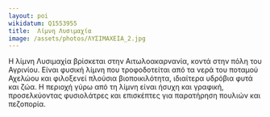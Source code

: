 ```yaml
---
layout: poi
wikidatum: Q1553955
title:  Λίμνη Λυσιμαχία
image: /assets/photos/ΛΥΣΙΜΑΧΕΙΑ_2.jpg
---
```


Η λίμνη Λυσιμαχία βρίσκεται στην Αιτωλοακαρνανία, κοντά στην πόλη του Αγρινίου. Είναι φυσική λίμνη που τροφοδοτείται από τα νερά του ποταμού Αχελώου και φιλοξενεί πλούσια βιοποικιλότητα, ιδιαίτερα υδρόβια φυτά και ζώα. Η περιοχή γύρω από τη λίμνη είναι ήσυχη και γραφική, προσελκύοντας φυσιολάτρες και επισκέπτες για παρατήρηση πουλιών και πεζοπορία.
